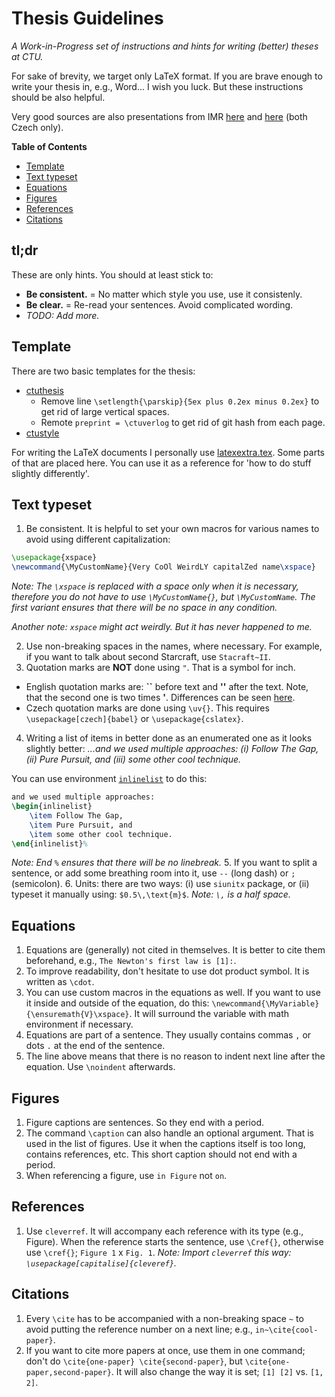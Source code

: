 # Thesis Guidelines
_A Work-in-Progress set of instructions and hints for writing (better) theses at CTU._

For sake of brevity, we target only LaTeX format. If you are brave enough to write your thesis in, e.g., Word... I wish you luck. But these instructions should be also helpful.

Very good sources are also presentations from IMR [here](https://imr.ciirc.cvut.cz/uploads/Education/jak_napsat_BP.pdf) and [here](https://imr.ciirc.cvut.cz/uploads/Education/jak_prezentovat.pdf) (both Czech only).


**Table of Contents**
- [Template](#template)
- [Text typeset](#text-typeset)
- [Equations](#equations)
- [Figures](#figures)
- [References](#references)
- [Citations](#citations)


## tl;dr

These are only hints. You should at least stick to:

- **Be consistent.** = No matter which style you use, use it consistenly.
- **Be clear.** = Re-read your sentences. Avoid complicated wording.
- _TODO: Add more._


## Template

There are two basic templates for the thesis:
- [ctuthesis](https://github.com/tohecz/ctuthesis)
  - Remove line `\setlength{\parskip}{5ex plus 0.2ex minus 0.2ex}` to get rid of large vertical spaces.
  - Remote `preprint = \ctuverlog` to get rid of git hash from each page.
- [ctustyle](http://petr.olsak.net/ctustyle-e.html)


For writing the LaTeX documents I personally use [latexextra.tex](https://github.com/jara001/latexextra.tex). Some parts of that are placed here. You can use it as a reference for 'how to do stuff slightly differently'.


## Text typeset

1. Be consistent. It is helpful to set your own macros for various names to avoid using different capitalization:
```latex
\usepackage{xspace}
\newcommand{\MyCustomName}{Very CoOl WeirdLY capitalZed name\xspace}
```
_Note: The `\xspace` is replaced with a space only when it is necessary, therefore you do not have to use `\MyCustomName{}`, but `\MyCustomName`. The first variant ensures that there will be no space in any condition._

_Another note: `xspace` might act weirdly. But it has never happened to me._

2. Use non-breaking spaces in the names, where necessary. For example, if you want to talk about second Starcraft, use `Stacraft~II`.
3. Quotation marks are **NOT** done using `"`. That is a symbol for inch.
  - English quotation marks are: **``** before text and **''** after the text. Note, that the second one is two times **'**. Differences can be seen [here](https://www.maths.tcd.ie/~dwilkins/LaTeXPrimer/QuotDash.html).
  - Czech quotation marks are done using `\uv{}`. This requires `\usepackage[czech]{babel}` or `\usepackage{cslatex}`.
4. Writing a list of items in better done as an enumerated one as it looks slightly better:
_...and we used multiple approaches: (i) Follow The Gap, (ii) Pure Pursuit, and (iii) some other cool technique._

You can use environment [`inlinelist`](https://github.com/jara001/latexextra.tex/blob/d3b877b06cade6557256f2435566307028b262bd/latexextra.tex#L191-L212) to do this:
```latex
and we used multiple approaches:
\begin{inlinelist}
    \item Follow The Gap,
    \item Pure Pursuit, and
    \item some other cool technique.
\end{inlinelist}%
```
_Note: End `%` ensures that there will be no linebreak._
5. If you want to split a sentence, or add some breathing room into it, use `--` (long dash) or `;` (semicolon).
6. Units: there are two ways: (i) use `siunitx` package, or (ii) typeset it manually using: `$0.5\,\text{m}$`.
_Note: `\,` is a half space._

## Equations

1. Equations are (generally) not cited in themselves. It is better to cite them beforehand, e.g., `The Newton's first law is [1]:`.
2. To improve readability, don't hesitate to use dot product symbol. It is written as `\cdot`.
3. You can use custom macros in the equations as well. If you want to use it inside and outside of the equation, do this: `\newcommand{\MyVariable}{\ensuremath{V}\xspace}`. It will surround the variable with math environment if necessary.
4. Equations are part of a sentence. They usually contains commas `,` or dots `.` at the end of the sentence.
5. The line above means that there is no reason to indent next line after the equation. Use `\noindent` afterwards.


## Figures

1. Figure captions are sentences. So they end with a period.
2. The command `\caption` can also handle an optional argument. That is used in the list of figures. Use it when the captions itself is too long, contains references, etc. This short caption should not end with a period.
3. When referencing a figure, use `in Figure` not `on`.


## References

1. Use `cleverref`. It will accompany each reference with its type (e.g., Figure). When the reference starts the sentence, use `\Cref{}`, otherwise use `\cref{}`; `Figure 1` x `Fig. 1`.
_Note: Import `cleverref` this way: `\usepackage[capitalise]{cleveref}`._


## Citations

1. Every `\cite` has to be accompanied with a non-breaking space `~` to avoid putting the reference number on a next line; e.g., `in~\cite{cool-paper}`.
2. If you want to cite more papers at once, use them in one command; don't do `\cite{one-paper} \cite{second-paper}`, but `\cite{one-paper,second-paper}`. It will also change the way it is set; `[1] [2]` vs. `[1, 2]`.
